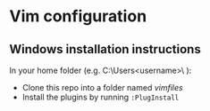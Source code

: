 Vim configuration
=================

Windows installation instructions
---------------------------------
In your home folder (e.g. C:\Users\<username>\ ):

* Clone this repo into a folder named *vimfiles*
* Install the plugins by running `:PlugInstall`
